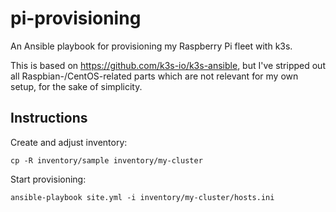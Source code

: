 # pi-provisioning

An Ansible playbook for provisioning my Raspberry Pi fleet with k3s.

This is based on https://github.com/k3s-io/k3s-ansible, but I've stripped out all Raspbian-/CentOS-related parts which are not relevant for my own setup, for the sake of simplicity.

## Instructions

Create and adjust inventory:

```
cp -R inventory/sample inventory/my-cluster
```

Start provisioning:

```
ansible-playbook site.yml -i inventory/my-cluster/hosts.ini
```
